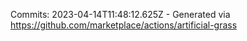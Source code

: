 Commits: 2023-04-14T11:48:12.625Z - Generated via https://github.com/marketplace/actions/artificial-grass
<br>
